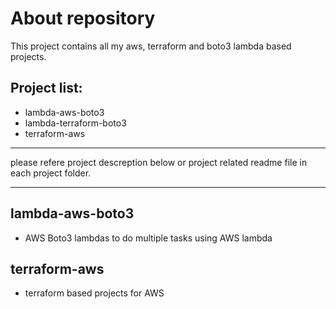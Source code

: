 # About repository
This project contains all my aws, terraform and boto3 lambda based projects.

## Project list:
- lambda-aws-boto3
- lambda-terraform-boto3
- terraform-aws
***
please refere project descreption below or project related readme file in each project folder.
***

## lambda-aws-boto3
- AWS Boto3 lambdas to do multiple tasks using AWS lambda

## terraform-aws
- terraform based projects for AWS
